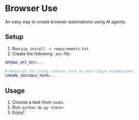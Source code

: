 # Browser Use

An easy way to create browser automations using AI agents.

## Setup

1. Run `pip install -r requirements.txt`.
2. Create the following `.env` file:

```bash
OPENAI_API_KEY=...

# Required for using cookies such as post-login automations.
CHROME_INSTANCE_PATH=...
```

## Usage

1. Choose a task from `tasks`.
2. Run: `python do.py <task>`
3. Enjoy!
